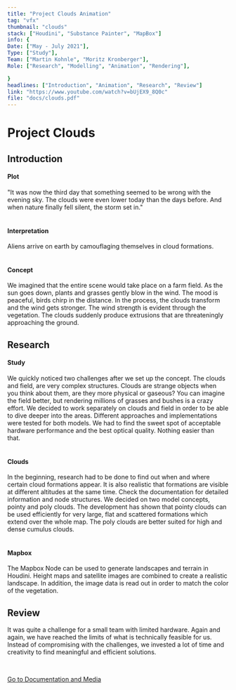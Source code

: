 ```yaml
---
title: "Project Clouds Animation"
tag: "vfx"
thumbnail: "clouds"
stack: ["Houdini", "Substance Painter", "MapBox"]
info: {
Date: ["May - July 2021"],   
Type: ["Study"],  
Team: ["Martin Kohnle", "Moritz Kronberger"],
Role: ["Research", "Modelling", "Animation", "Rendering"],

}
headlines: ["Introduction", "Animation", "Research", "Review"]
link: "https://www.youtube.com/watch?v=bUjEX9_8Q0c"
file: "docs/clouds.pdf"
---
```


# Project Clouds

<tech-stack :stack="stack"></tech-stack>

<team :info="info" :link="link" title="Media" type="Animation" :doc="file"></team>

<image-loader height="large_wide" image="vfx/clouds/title"></image-loader>

## Introduction

#### Plot

"It was now the third day that something seemed to be wrong with the evening sky. The clouds were even lower today than the days before. And when nature finally fell silent, the storm set in."
<br /> <br />

#### Interpretation

Aliens arrive on earth by camouflaging themselves in cloud formations.
<br /> <br />

#### Concept

We imagined that the entire scene would take place on a farm field. As the sun goes down, plants and grasses gently blow in the wind. The mood is peaceful, birds chirp in the distance. In the process, the clouds transform and the wind gets stronger. The wind strength is evident through the vegetation. The clouds suddenly produce extrusions that are threateningly approaching the ground.

## Research

#### Study

 We quickly noticed two challenges after we set up the concept. The clouds and field,  are very complex structures. Clouds are strange objects when you think about them, are they more physical or gaseous? You can imagine the field better, but rendering millions of grasses and bushes is a crazy effort. We decided to work separately on clouds and field in order to be able to dive deeper into the areas. Different approaches and implementations were tested for both models. We had to find the sweet spot of acceptable hardware performance and the best optical quality. Nothing easier than that. <br /> <br />

#### Clouds

In the beginning, research had to be done to find out when and where certain cloud formations appear. It is also realistic that formations are visible at different altitudes at the same time.
Check the documentation for detailed information and node structures. We decided on two model concepts, pointy and poly clouds. The development has shown that pointy clouds can be used efficiently for very large, flat and scattered formations which extend over the whole map. The poly clouds are better suited for high and dense cumulus clouds.
<br /> <br />

#### Mapbox

The Mapbox Node can be used to generate landscapes and terrain in Houdini.
Height maps and satellite images are combined to create a realistic landscape.
In addition, the image data is read out in order to match the color of the vegetation.


<image-loader height="small_wide" image="vfx/clouds/poly"></image-loader>

## Review

It was quite a challenge for a small team with limited hardware. Again and again, we have reached the limits of what is technically feasible for us. Instead of compromising with the challenges, we invested a lot of time and creativity to find meaningful and efficient solutions. 

<br />
 
[Go to Documentation and Media](#top)